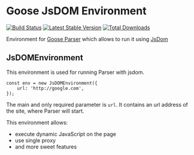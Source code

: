 # Goose JsDOM Environment

[![Build Status](https://img.shields.io/circleci/project/github/redco/goose-jsdom-environment.svg?style=flat)](https://circleci.com/gh/redco/goose-jsdom-environment)
[![Latest Stable Version](https://img.shields.io/npm/v/goose-jsdom-environment.svg?style=flat)](https://www.npmjs.com/package/goose-jsdom-environment)
[![Total Downloads](https://img.shields.io/npm/dt/goose-jsdom-environment.svg?style=flat)](https://www.npmjs.com/package/goose-jsdom-environment)

Environment for [Goose Parser](https://github.com/redco/goose-parser) which allows to run it using [JsDom](https://github.com/jsdom/jsdom)

## JsDOMEnvironment
This environment is used for running Parser with jsdom.
```JS
const env = new JsDOMEnvironment({
    url: 'http://google.com',
});
```
The main and only required parameter is `url`. It contains an url address of the site, where Parser will start.

This environment allows:
- execute dynamic JavaScript on the page
- use single proxy
- and more sweet features
